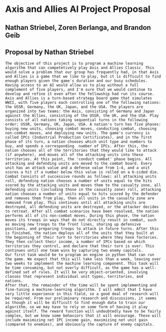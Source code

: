 # Axis and Allies AI Project Proposal
## Nathan Striebel, Zoren Berlanga, and Brandon Geib
## Proposal by Nathan Striebel

	The objective of this project is to program a machine learning algorithm that can competetively play Axis and Allies Classic. This would solve a problem that our group has frequently had, in that Axis and Allies is a game that we like to play, but it is difficult to find enough players given the game's duration and our busy schedules. Having access to an AI would allow us to play without a full complement of five players, and I'm sure that we would continue to develop and refine it even after the fellowship had run its course.
	Axis and Allies is a turn-based strategy board game that simulates WWII, with five players each controlling one of the following nations: the USSR, Germany, the UK, Japan, and the USA. The players are organized into two teams: the Axis, consisting of Germany and Japan against the Allies, consisting of the USSR, the UK, and the USA. Play consists of all nations taking sequential turns in the following order: USSR, Germany, UK, Japan, USA. A nation's turn has five phases: buying new units, choosing combat moves, conducting combat, choosing non-combat moves, and deploying new units. The game's currency is called IPCs (Industrial Production Certificates), and in the first phase of its turn, a nation chooses which unit type and numbers to buy, and spends a corresponding  number of IPCs. After this, the nation chooses all of the territories that they would like to attack (if anywhere), and moves all of the attacking units into these territories. At this point, the 'conduct combat' phase begins. All attacking and defending units are moved to the combat board. Every unit has an attack value and a defense value from 1-4, and a unit scores a hit if a number below this value is rolled on a 6-sided die. Combat Consists of successive rounds as follows: all attacking units roll, defending nation chooses a number of units equal to the hits scored by the attacking units and moves them to the casualty zone, all defending units (including those in the casualty zone) roll, attacking nation chooses a number of units equal to hits scored by the defender and removes them from play, then all units in the casualty zone are removed from play. This continues until all attacking units are destroyed, all defending units are destroyed, or the attacker decides to retreat. After all combat scenarios have been resolved, the nation performs all of its non-combat moves. During this phase, the nation moves its troops in ways that do not directly result in combat, such as moving new troops to the front lines, shoring up defensive positions, and preparing troops to attack in future turns. After this is finished, the nation deploys all of the units that they built at the beginning of their turn to territories where they have factories. They then collect their income, a number of IPCs based on which territories they control, and declare that their turn is over. This continues until one team wins by capturing two enemy capitals.
	Our first task would be to program an engine in python that can run the game. We expect that this will take less than a week, leaving over two weeks to implement the machine learning component. This task will be time consuming, but not overly difficult, as the game has a well-defined set of rules. It will be very object-oriented, involving classes that represent individual unit types, territories, and nations.
	After that, the remainder of the time will be spent implementing and fine-tuning a machine-learning algorithm. I will admit that I have very little experience in this field, so a good deal of research will be required. From our preliminary research and discussions, it seems as though it will be difficult to find enough data to train our algorithm, so we may have to rely on some form of having it play against itself. The reward function will undoubtedly have to be fairly complex, but we know some behaviors that it will encourage. These will include maximizing net IPC income gain, maximizing net unit gain (compared to enemies), and obviously the capture of enemy capitals.
